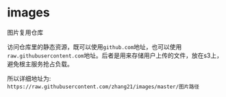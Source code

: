 # images

图片复用仓库

访问仓库里的静态资源，既可以使用`github.com`地址，也可以使用`raw.githubusercontent.com`地址。后者是用来存储用户上传的文件，放在s3上，避免根主服务抢占负载。

所以详细地址为: `https://raw.githubusercontent.com/zhang21/images/master/图片路径`
